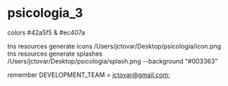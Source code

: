 # psicologia_3

colors #42a5f5 & #ec407a

tns resources generate icons /Users/jctovar/Desktop/psicologia/icon.png 
tns resources generate splashes /Users/jctovar/Desktop/psicologia/splash.png --background "#003363"

remember DEVELOPMENT_TEAM = jctovar@gmail.com;